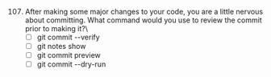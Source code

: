 107. After making some major changes to your code, you are a little nervous about committing. What command would you use to review the commit prior to making it?\
     - [ ] git commit --verify
     - [ ] git notes show
     - [ ] git commit preview
     - [ ] git commit --dry-run
